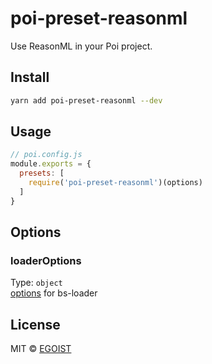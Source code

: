 # poi-preset-reasonml

Use ReasonML in your Poi project.

## Install

```bash
yarn add poi-preset-reasonml --dev
```

## Usage

```js
// poi.config.js
module.exports = {
  presets: [
    require('poi-preset-reasonml')(options)
  ]
}
```

## Options

### loaderOptions

Type: `object`<br>
[options](https://github.com/reasonml-community/bs-loader#options) for bs-loader

## License

MIT © [EGOIST](https://github.com/egoist)

